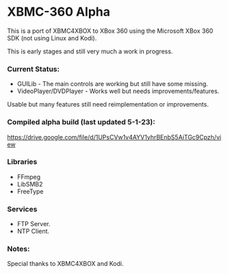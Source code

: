 # XBMC-360 Alpha

This is a port of XBMC4XBOX to XBox 360 using the Microsoft XBox 360 SDK (not using Linux and Kodi).

This is early stages and still very much a work in progress.

### Current Status:
- GUILib - The main controls are working but still have some missing.
- VideoPlayer/DVDPlayer - Works well but needs improvements/features.

Usable but many features still need reimplementation or improvements.

### Compiled alpha build (last updated 5-1-23):
https://drive.google.com/file/d/1UPsCVw1v4AYV1yhrBEnbS5AiTGc9Cpzh/view

### Libraries
- FFmpeg
- LibSMB2
- FreeType

### Services
- FTP Server.
- NTP Client.

### Notes:
Special thanks to XBMC4XBOX and Kodi.
